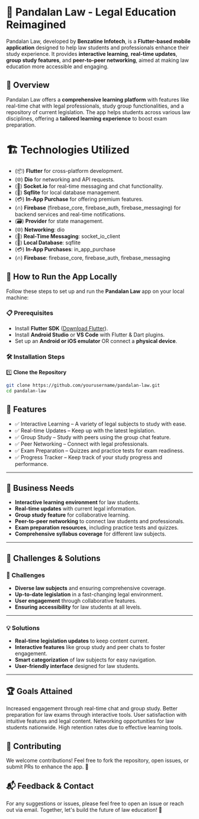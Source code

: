 # 📱 Pandalan Law - Legal Education Reimagined

Pandalan Law, developed by **Benzatine Infotech**, is a **Flutter-based mobile application** designed to help law students and professionals enhance their study experience. It provides **interactive learning**, **real-time updates**, **group study features**, and **peer-to-peer networking**, aimed at making law education more accessible and engaging.

## 📌 Overview
Pandalan Law offers a **comprehensive learning platform** with features like real-time chat with legal professionals, study group functionalities, and a repository of current legislation. The app helps students across various law disciplines, offering a **tailored learning experience** to boost exam preparation.


# 🏗️ Technologies Utilized

- (📦) **Flutter** for cross-platform development.
- (🌐) **Dio** for networking and API requests.
- (💬) **Socket.io** for real-time messaging and chat functionality.
- (📂) **Sqflite** for local database management.
- (💳) **In-App Purchase** for offering premium features.
- (🔥) **Firebase** (firebase_core, firebase_auth, firebase_messaging) for backend services and real-time notifications.
- (🗃️) **Provider** for state management.
- (🌐) **Networking**: dio
- (💬) **Real-Time Messaging**: socket_io_client
- (📂) **Local Database**: sqflite
- (💳) **In-App Purchases**: in_app_purchase
- (🔥) **Firebase**: firebase_core, firebase_auth, firebase_messaging


## 🚀 How to Run the App Locally
Follow these steps to set up and run the **Pandalan Law** app on your local machine:

### 📋 Prerequisites
- Install **Flutter SDK** ([Download Flutter](https://flutter.dev/docs/get-started/install)).
- Install **Android Studio** or **VS Code** with Flutter & Dart plugins.
- Set up an **Android or iOS emulator** OR connect a **physical device**.

### 🛠 Installation Steps
1️⃣ **Clone the Repository**
```sh
git clone https://github.com/yourusername/pandalan-law.git
cd pandalan-law
```


## 📜 Features
- ✅ Interactive Learning – A variety of legal subjects to study with ease.
- ✅ Real-time Updates – Keep up with the latest legislation.
- ✅ Group Study – Study with peers using the group chat feature.
- ✅ Peer Networking – Connect with legal professionals.
- ✅ Exam Preparation – Quizzes and practice tests for exam readiness.
- ✅ Progress Tracker – Keep track of your study progress and performance.


---

## 🎯 Business Needs
- **Interactive learning environment** for law students.
- **Real-time updates** with current legal information.
- **Group study feature** for collaborative learning.
- **Peer-to-peer networking** to connect law students and professionals.
- **Exam preparation resources**, including practice tests and quizzes.
- **Comprehensive syllabus coverage** for different law subjects.

---

## 🚀 Challenges & Solutions
### 🚧 Challenges
- **Diverse law subjects** and ensuring comprehensive coverage.
- **Up-to-date legislation** in a fast-changing legal environment.
- **User engagement** through collaborative features.
- **Ensuring accessibility** for law students at all levels.

---

### 💡 Solutions
- **Real-time legislation updates** to keep content current.
- **Interactive features** like group study and peer chats to foster engagement.
- **Smart categorization** of law subjects for easy navigation.
- **User-friendly interface** designed for law students.

---

## 🏆 Goals Attained
Increased engagement through real-time chat and group study.
Better preparation for law exams through interactive tools.
User satisfaction with intuitive features and legal content.
Networking opportunities for law students nationwide.
High retention rates due to effective learning tools.


## 🤝 Contributing
We welcome contributions! Feel free to fork the repository, open issues, or submit PRs to enhance the app. 🙌

## 📬 Feedback & Contact
For any suggestions or issues, please feel free to open an issue or reach out via email. Together, let's build the future of law education! 💙
